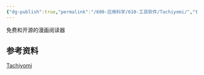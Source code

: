 ```yaml
---
{"dg-publish":true,"permalink":"/600-应用科学/610-工具软件/Tachiyomi/","tags":["AndroidApp/漫画"],"noteIcon":""}
---
```


免费和开源的漫画阅读器
## 参考资料
[Tachiyomi](https://tachiyomi.org/)